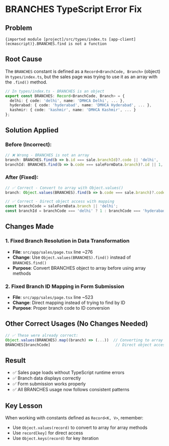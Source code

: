 # BRANCHES TypeScript Error Fix

## Problem
```
{imported module [project]/src/types/index.ts [app-client] (ecmascript)}.BRANCHES.find is not a function
```

## Root Cause
The `BRANCHES` constant is defined as a `Record<BranchCode, Branch>` (object) in `types/index.ts`, but the sales page was trying to use it as an array with the `.find()` method.

```typescript
// In types/index.ts - BRANCHES is an object
export const BRANCHES: Record<BranchCode, Branch> = {
  delhi: { code: 'delhi', name: 'DMHCA Delhi', ... },
  hyderabad: { code: 'hyderabad', name: 'DMHCA Hyderabad', ... },
  kashmir: { code: 'kashmir', name: 'DMHCA Kashmir', ... }
};
```

## Solution Applied

### Before (Incorrect):
```typescript
// ❌ Wrong - BRANCHES is not an array
branch: BRANCHES.find(b => b.id === sale.branchId)?.code || 'delhi',
branchId: BRANCHES.find(b => b.code === saleFormData.branch)?.id || 1,
```

### After (Fixed):
```typescript
// ✅ Correct - Convert to array with Object.values()
branch: Object.values(BRANCHES).find(b => b.code === sale.branch)?.code || sale.branch || 'delhi',

// ✅ Correct - Direct object access with mapping
const branchCode = saleFormData.branch || 'delhi';
const branchId = branchCode === 'delhi' ? 1 : branchCode === 'hyderabad' ? 2 : 3;
```

## Changes Made

### 1. Fixed Branch Resolution in Data Transformation
- **File**: `src/app/sales/page.tsx` line ~276
- **Change**: Use `Object.values(BRANCHES).find()` instead of `BRANCHES.find()`
- **Purpose**: Convert BRANCHES object to array before using array methods

### 2. Fixed Branch ID Mapping in Form Submission
- **File**: `src/app/sales/page.tsx` line ~523
- **Change**: Direct mapping instead of trying to find by ID
- **Purpose**: Proper branch code to ID conversion

## Other Correct Usages (No Changes Needed)
```typescript
// ✅ These were already correct:
Object.values(BRANCHES).map((branch) => (...))  // Converting to array first
BRANCHES[branchCode]                             // Direct object access
```

## Result
- ✅ Sales page loads without TypeScript runtime errors
- ✅ Branch data displays correctly
- ✅ Form submission works properly
- ✅ All BRANCHES usage now follows consistent patterns

## Key Lesson
When working with constants defined as `Record<K, V>`, remember:
- Use `Object.values(record)` to convert to array for array methods
- Use `record[key]` for direct access
- Use `Object.keys(record)` for key iteration
